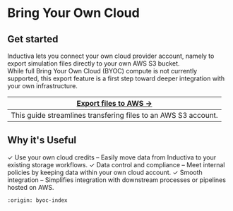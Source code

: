 # Bring Your Own Cloud

## Get started
Inductiva lets you connect your own cloud provider account, namely to export simulation 
files directly to your own AWS S3 bucket.  
While full Bring Your Own Cloud (BYOC) compute is not currently supported, this export 
feature is a first step toward deeper integration with your own infrastructure.


| **[Export files to AWS →](export-files-to-aws/index.md)** | 
|---|
| This guide streamlines transfering files to an AWS S3 account. | 
 

## Why it's Useful
✓  Use your own cloud credits – Easily move data from Inductiva to your existing storage workflows.
✓ Data control and compliance – Meet internal policies by keeping data within your own cloud account.
✓ Smooth integration – Simplifies integration with downstream processes or pipelines hosted on AWS.

```{banner}
:origin: byoc-index
```